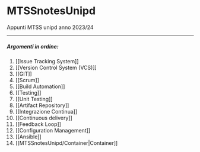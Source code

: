 # MTSSnotesUnipd
Appunti MTSS unipd anno 2023/24 

---
##### Argomenti in ordine:
1. [[Issue Tracking System]]
2. [[Version Control System (VCS)]]
3. [[GIT]]
4. [[Scrum]]
5. [[Build Automation]]
6. [[Testing]]
7. [[Unit Testing]]
8. [[Artifact Repository]]
9. [[Integrazione Continua]]
10. [[Continuous delivery]]
11. [[Feedback Loop]]
12. [[Configuration Management]]
13. [[Ansible]]
14. [[MTSSnotesUnipd/Container|Container]]
